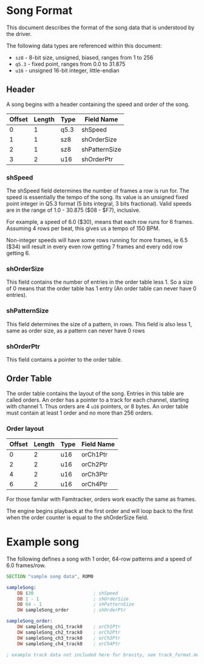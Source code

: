 
# Song Format

This document describes the format of the song data that is understood by the
driver.

The following data types are referenced within this document:
 * `sz8` - 8-bit size, unsigned, biased, ranges from 1 to 256
 * `q5.3` - fixed point, ranges from 0.0 to 31.875
 * `u16` - unsigned 16-bit integer, little-endian

## Header

A song begins with a header containing the speed and order of the song.

| Offset | Length | Type | Field Name    |
|--------|--------|------|---------------|
| 0      | 1      | q5.3 | shSpeed       |
| 1      | 1      | sz8  | shOrderSize   |
| 2      | 1      | sz8  | shPatternSize |
| 3      | 2      | u16  | shOrderPtr    |

### shSpeed

The shSpeed field determines the number of frames a row is run for. The speed
is essentially the tempo of the song. Its value is an unsigned fixed point
integer in Q5.3 format (5 bits integral, 3 bits fractional). Valid speeds are
in the range of 1.0 - 30.875 (\$08 - \$F7), inclusive.

For example, a speed of 6.0 (\$30), means that each row runs for 6 frames.
Assuming 4 rows per beat, this gives us a tempo of 150 BPM.

Non-integer speeds will have some rows running for more frames, ie 6.5 (\$34)
will result in every even row getting 7 frames and every odd row getting 6.

### shOrderSize

This field contains the number of entries in the order table less 1. So a size
of 0 means that the order table has 1 entry (An order table can never have 0
entries).

### shPatternSize

This field determines the size of a pattern, in rows. This field is also less 1,
same as order size, as a pattern can never have 0 rows

### shOrderPtr

This field contains a pointer to the order table.

## Order Table

The order table contains the layout of the song. Entries in this table are
called orders. An order has a pointer to a track for each channel, starting
with channel 1. Thus orders are 4 `u16` pointers, or 8 bytes. An order table
must contain at least 1 order and no more than 256 orders.

### Order layout

| Offset | Length | Type | Field Name |
|--------|--------|------|------------|
| 0      | 2      | u16  | orCh1Ptr   |
| 2      | 2      | u16  | orCh2Ptr   |
| 4      | 2      | u16  | orCh3Ptr   |
| 6      | 2      | u16  | orCh4Ptr   |

For those familar with Famitracker, orders work exactly the same as frames.

The engine begins playback at the first order and will loop back to the
first when the order counter is equal to the shOrderSize field.

# Example song

The following defines a song with 1 order, 64-row patterns and a speed of 6.0
frames/row.

```asm
SECTION "sample song data", ROM0

sampleSong:
    DB $30                      ; shSpeed
    DB 1 - 1                    ; shOrderSize
    DB 64 - 1                   ; shPatternSize
    DW sampleSong_order         ; shOrderPtr

sampleSong_order:
    DW sampleSong_ch1_track0    ; orCh1Ptr
    DW sampleSong_ch2_track0    ; orCh2Ptr
    DW sampleSong_ch3_track0    ; orCh3Ptr
    DW sampleSong_ch4_track0    ; orCh4Ptr

; example track data not included here for brevity, see track_format.md for an example
```

